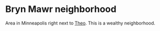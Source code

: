 # Bryn Mawr neighborhood

Area in Minneapolis right next to [Theo](../715). This is a wealthy neighborhood.